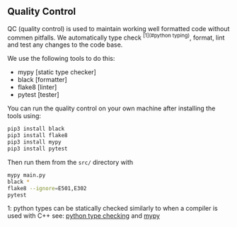 ## Quality Control
QC (quality control) is used to maintain working well formatted code without commen pitfalls. We automatically type check <sup>[1](#python typing)</sup>, format, lint and test any changes to the code base. 

We use the following tools to do this:

* mypy [static type checker]
* black [formatter]
* flake8 [linter]
* pytest [tester]

You can run the quality control on your own machine after installing the tools using:
```bash 
pip3 install black
pip3 install flake8
pip3 install mypy
pip3 install pytest
```

Then run them from the `src/` directory with 
```bash 
mypy main.py
black *
flake8 --ignore=E501,E302
pytest
```

<a name="myfootnote1">1</a>: python types can be statically checked similarly to when a compiler is used with C++ see: [python type checking](https://docs.python.org/3/library/typing.html) and [mypy](http://mypy-lang.org/)
